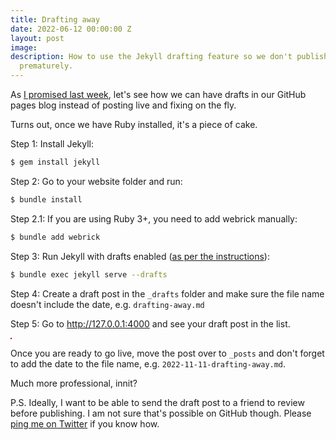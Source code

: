 ```yaml
---
title: Drafting away
date: 2022-06-12 00:00:00 Z
layout: post
image: 
description: How to use the Jekyll drafting feature so we don't publish our article
  prematurely.
---
```


<span class="dropcap">A</span>s [I promised last week](https://dchakarov.com/blog/ruby-on-my-mac/), let's see how we can have drafts in our GitHub pages blog instead of posting live and fixing on the fly.

Turns out, once we have Ruby installed, it's a piece of cake.

Step 1: Install Jekyll:

``` bash
$ gem install jekyll
```

Step 2: Go to your website folder and run:

``` bash
$ bundle install
```

Step 2.1: If you are using Ruby 3+, you need to add webrick manually:

``` bash
$ bundle add webrick
```

Step 3: Run Jekyll with drafts enabled ([as per the instructions](https://jekyllrb.com/docs/posts/#drafts)):

``` bash
$ bundle exec jekyll serve --drafts
```

Step 4: Create a draft post in the `_drafts` folder and make sure the file name doesn't include the date, e.g. `drafting-away.md`

Step 5: Go to http://127.0.0.1:4000 and see your draft post in the list.

<img src="{{ '/assets/img/drafts-screenshot.png' | prepend: site.baseurl }}" style="border-width: 1px; border-color: #b20600; border-style: double;" alt="">

Once you are ready to go live, move the post over to `_posts` and don't forget to add the date to the file name, e.g. `2022-11-11-drafting-away.md`.

Much more professional, innit?

P.S. Ideally, I want to be able to send the draft post to a friend to review before publishing. I am not sure that's possible on GitHub though. Please [ping me on Twitter](https://twitter.com/gimly) if you know how.
